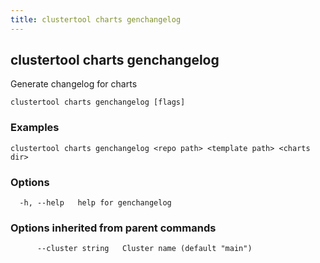 ```yaml
---
title: clustertool charts genchangelog
---
```

## clustertool charts genchangelog

Generate changelog for charts

```
clustertool charts genchangelog [flags]
```

### Examples

```
clustertool charts genchangelog <repo path> <template path> <charts dir>
```

### Options

```
  -h, --help   help for genchangelog
```

### Options inherited from parent commands

```
      --cluster string   Cluster name (default "main")
```

